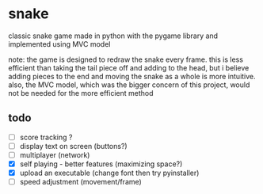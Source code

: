 snake
=====

classic snake game made in python with the pygame library and implemented using MVC model

note: the game is designed to redraw the snake every frame. this is less efficient than taking the tail piece off and adding to the head, but i believe adding pieces to the end and moving the snake as a whole is more intuitive. also, the MVC model, which was the bigger concern of this project, would not be needed for the more efficient method

todo
----
- [ ] score tracking ?
- [ ] display text on screen (buttons?)
- [ ] multiplayer (network)
- [x] self playing - better features (maximizing space?)
- [x] upload an executable (change font then try pyinstaller)
- [ ] speed adjustment (movement/frame)

